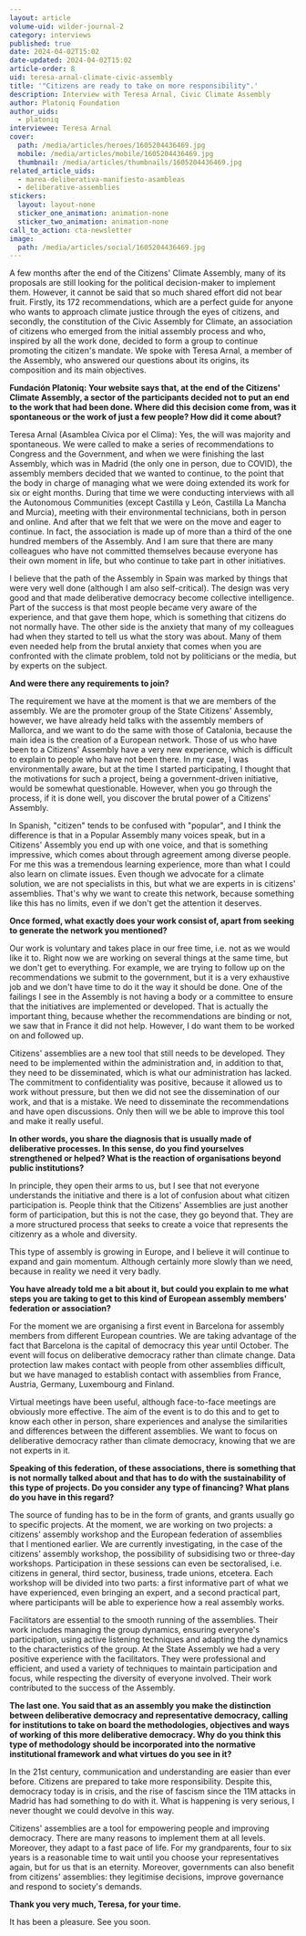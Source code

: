 ```yaml
---
layout: article
volume-uid: wilder-journal-2
category: interviews
published: true
date: 2024-04-02T15:02
date-updated: 2024-04-02T15:02
article-order: 8
uid: teresa-arnal-climate-civic-assembly
title: '"Citizens are ready to take on more responsibility".'
description: Interview with Teresa Arnal, Civic Climate Assembly
author: Platoniq Foundation
author_uids:
  - platoniq
interviewee: Teresa Arnal
cover:
  path: /media/articles/heroes/1605204436469.jpg
  mobile: /media/articles/mobile/1605204436469.jpg
  thumbnail: /media/articles/thumbnails/1605204436469.jpg
related_article_uids:
  - marea-deliberativa-manifiesto-asambleas
  - deliberative-assemblies
stickers:
  layout: layout-none
  sticker_one_animation: animation-none
  sticker_two_animation: animation-none
call_to_action: cta-newsletter
image:
  path: /media/articles/social/1605204436469.jpg
---
```

A few months after the end of the Citizens' Climate Assembly, many of its proposals are still looking for the political decision-maker to implement them. However, it cannot be said that so much shared effort did not bear fruit. Firstly, its 172 recommendations, which are a perfect guide for anyone who wants to approach climate justice through the eyes of citizens, and secondly, the constitution of the Civic Assembly for Climate, an association of citizens who emerged from the initial assembly process and who, inspired by all the work done, decided to form a group to continue promoting the citizen's mandate. We spoke with Teresa Arnal, a member of the Assembly, who answered our questions about its origins, its composition and its main objectives.

**Fundación Platoniq: Your website says that, at the end of the Citizens' Climate Assembly, a sector of the participants decided not to put an end to the work that had been done. Where did this decision come from, was it spontaneous or the work of just a few people? How did it come about?** 

Teresa Arnal (Asamblea Cívica por el Clima): Yes, the will was majority and spontaneous. We were called to make a series of recommendations to Congress and the Government, and when we were finishing the last Assembly, which was in Madrid (the only one in person, due to COVID), the assembly members decided that we wanted to continue, to the point that the body in charge of managing what we were doing extended its work for six or eight months. During that time we were conducting interviews with all the Autonomous Communities (except Castilla y León, Castilla La Mancha and Murcia), meeting with their environmental technicians, both in person and online. And after that we felt that we were on the move and eager to continue. In fact, the association is made up of more than a third of the one hundred members of the Assembly. And I am sure that there are many colleagues who have not committed themselves because everyone has their own moment in life, but who continue to take part in other initiatives. 

I believe that the path of the Assembly in Spain was marked by things that were very well done (although I am also self-critical). The design was very good and that made deliberative democracy become collective intelligence. Part of the success is that most people became very aware of the experience, and that gave them hope, which is something that citizens do not normally have. The other side is the anxiety that many of my colleagues had when they started to tell us what the story was about. Many of them even needed help from the brutal anxiety that comes when you are confronted with the climate problem, told not by politicians or the media, but by experts on the subject.

**And were there any requirements to join?** 

The requirement we have at the moment is that we are members of the assembly. We are the promoter group of the State Citizens' Assembly, however, we have already held talks with the assembly members of Mallorca, and we want to do the same with those of Catalonia, because the main idea is the creation of a European network. Those of us who have been to a Citizens' Assembly have a very new experience, which is difficult to explain to people who have not been there. In my case, I was environmentally aware, but at the time I started participating, I thought that the motivations for such a project, being a government-driven initiative, would be somewhat questionable. However, when you go through the process, if it is done well, you discover the brutal power of a Citizens' Assembly. 

In Spanish, "citizen" tends to be confused with "popular", and I think the difference is that in a Popular Assembly many voices speak, but in a Citizens' Assembly you end up with one voice, and that is something impressive, which comes about through agreement among diverse people. For me this was a tremendous learning experience, more than what I could also learn on climate issues. Even though we advocate for a climate solution, we are not specialists in this, but what we are experts in is citizens' assemblies. That's why we want to create this network, because something like this has no limits, even if we don't get the attention it deserves. 

**Once formed, what exactly does your work consist of, apart from seeking to generate the network you mentioned?**

Our work is voluntary and takes place in our free time, i.e. not as we would like it to. Right now we are working on several things at the same time, but we don't get to everything. For example, we are trying to follow up on the recommendations we submit to the government, but it is a very exhaustive job and we don't have time to do it the way it should be done. One of the failings I see in the Assembly is not having a body or a committee to ensure that the initiatives are implemented or developed. That is actually the important thing, because whether the recommendations are binding or not, we saw that in France it did not help. However, I do want them to be worked on and followed up. 

Citizens' assemblies are a new tool that still needs to be developed. They need to be implemented within the administration and, in addition to that, they need to be disseminated, which is what our administration has lacked. The commitment to confidentiality was positive, because it allowed us to work without pressure, but then we did not see the dissemination of our work, and that is a mistake. We need to disseminate the recommendations and have open discussions. Only then will we be able to improve this tool and make it really useful. 

**In other words, you share the diagnosis that is usually made of deliberative processes. In this sense, do you find yourselves strengthened or helped? What is the reaction of organisations beyond public institutions?** 

In principle, they open their arms to us, but I see that not everyone understands the initiative and there is a lot of confusion about what citizen participation is. People think that the Citizens' Assemblies are just another form of participation, but this is not the case, they go beyond that. They are a more structured process that seeks to create a voice that represents the citizenry as a whole and diversity.

This type of assembly is growing in Europe, and I believe it will continue to expand and gain momentum. Although certainly more slowly than we need, because in reality we need it very badly.

**You have already told me a bit about it, but could you explain to me what steps you are taking to get to this kind of European assembly members' federation or association?** 

For the moment we are organising a first event in Barcelona for assembly members from different European countries. We are taking advantage of the fact that Barcelona is the capital of democracy this year until October. The event will focus on deliberative democracy rather than climate change. Data protection law makes contact with people from other assemblies difficult, but we have managed to establish contact with assemblies from France, Austria, Germany, Luxembourg and Finland.

Virtual meetings have been useful, although face-to-face meetings are obviously more effective. The aim of the event is to do this and to get to know each other in person, share experiences and analyse the similarities and differences between the different assemblies. We want to focus on deliberative democracy rather than climate democracy, knowing that we are not experts in it. 

**Speaking of this federation, of these associations, there is something that is not normally talked about and that has to do with the sustainability of this type of projects. Do you consider any type of financing? What plans do you have in this regard?** 

The source of funding has to be in the form of grants, and grants usually go to specific projects. At the moment, we are working on two projects: a citizens' assembly workshop and the European federation of assemblies that I mentioned earlier. We are currently investigating, in the case of the citizens' assembly workshop, the possibility of subsidising two or three-day workshops. Participation in these sessions can even be sectoralised, i.e. citizens in general, third sector, business, trade unions, etcetera. Each workshop will be divided into two parts: a first informative part of what we have experienced, even bringing an expert, and a second practical part, where participants will be able to experience how a real assembly works. 

Facilitators are essential to the smooth running of the assemblies. Their work includes managing the group dynamics, ensuring everyone's participation, using active listening techniques and adapting the dynamics to the characteristics of the group. At the State Assembly we had a very positive experience with the facilitators. They were professional and efficient, and used a variety of techniques to maintain participation and focus, while respecting the diversity of everyone involved. Their work contributed to the success of the Assembly.

**The last one. You said that as an assembly you make the distinction between deliberative democracy and representative democracy, calling for institutions to take on board the methodologies, objectives and ways of working of this more deliberative democracy. Why do you think this type of methodology should be incorporated into the normative institutional framework and what virtues do you see in it?** 

In the 21st century, communication and understanding are easier than ever before. Citizens are prepared to take more responsibility. Despite this, democracy today is in crisis, and the rise of fascism since the 11M attacks in Madrid has had something to do with it. What is happening is very serious, I never thought we could devolve in this way.

Citizens' assemblies are a tool for empowering people and improving democracy. There are many reasons to implement them at all levels. Moreover, they adapt to a fast pace of life. For my grandparents, four to six years is a reasonable time to wait until you choose your representatives again, but for us that is an eternity. Moreover, governments can also benefit from citizens' assemblies: they legitimise decisions, improve governance and respond to society's demands. 

**Thank you very much, Teresa, for your time.**

It has been a pleasure. See you soon.
